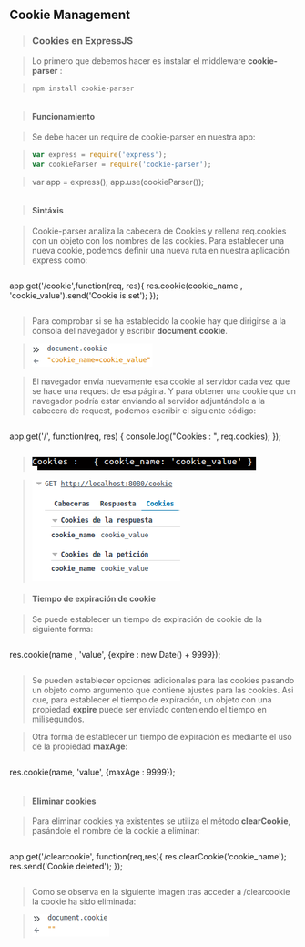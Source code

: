 ## Cookie Management

> ### Cookies en ExpressJS

> Lo primero que debemos hacer es instalar el middleware **cookie-parser** :

>```
>npm install cookie-parser

>```

> #### Funcionamiento

> Se debe hacer un require de cookie-parser en nuestra app:

>```javascript
> var express = require('express');
> var cookieParser = require('cookie-parser');

>var app = express();
app.use(cookieParser());

>```

> #### Sintáxis

> Cookie-parser analiza la cabecera de Cookies y rellena req.cookies con un objeto con los nombres de las cookies. Para establecer una nueva cookie, podemos definir una nueva ruta en nuestra aplicación express como:

> ```javascript
app.get('/cookie',function(req, res){
     res.cookie(cookie_name , 'cookie_value').send('Cookie is set');
});

>```

> Para comprobar si se ha establecido la cookie hay que dirigirse a la consola del navegador y escribir **document.cookie**.

> ![](../../imagenes/cookie_management/document-cookie.png)

> El navegador envía nuevamente esa cookie al servidor cada vez que se hace una request de esa página. Y para obtener una cookie que un navegador podría estar enviando al servidor adjuntándolo a la cabecera de request, podemos escribir el siguiente código:

> ```javascript
app.get('/', function(req, res) {
  console.log("Cookies :  ", req.cookies);
});

>```

> ![](../../imagenes/cookie_management/req-cookies.png)

> ![](../../imagenes/cookie_management/cabecera-cookies.png)

> #### Tiempo de expiración de cookie

> Se puede establecer un tiempo de expiración de cookie de la siguiente forma:

> ```javascript
res.cookie(name , 'value', {expire : new Date() + 9999});

>```

> Se pueden establecer opciones adicionales para las cookies pasando un objeto como argumento que contiene ajustes para las cookies. Asi que, para establecer el tiempo de expiración, un objeto con una propiedad **expire** puede ser enviado conteniendo el tiempo en milisegundos.

> Otra forma de establecer un tiempo de expiración es mediante el uso de la propiedad **maxAge**:

> ```javascript
res.cookie(name, 'value', {maxAge : 9999});

>```

> #### Eliminar cookies

> Para eliminar cookies ya existentes se utiliza el método **clearCookie**, pasándole el nombre de la cookie a eliminar:

> ```javascript
app.get('/clearcookie', function(req,res){
     res.clearCookie('cookie_name');
     res.send('Cookie deleted');
});

>```

> Como se observa en la siguiente imagen tras acceder a /clearcookie la cookie ha sido eliminada:

> ![](../../imagenes/cookie_management/clear-cookie.png)
